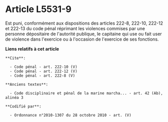 # Article L5531-9

Est puni, conformément aux dispositions des articles 222-8, 222-10, 222-12 et 222-13 du code pénal réprimant les violences
commises par une personne dépositaire de l'autorité publique, le capitaine qui use ou fait user de violence dans l'exercice
ou à l'occasion de l'exercice de ses fonctions.

**Liens relatifs à cet article**

	**Cite**:

	  - Code pénal - art. 222-10 (V)
	  - Code pénal - art. 222-12 (V)
	  - Code pénal - art. 222-8 (V)

	**Anciens textes**:

	  - Code disciplinaire et pénal de la marine marcha... - art. 42 (Ab), alinéa 3

	**Codifié par**:

	  - Ordonnance n°2010-1307 du 28 octobre 2010 - art. (V)
